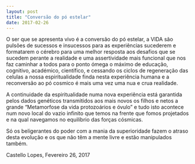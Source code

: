 ```yaml
---
layout: post
title: "Conversão do pó estelar"
date: 2017-02-26
---
```


O ser que se apresenta vivo é a conversão do pó estelar, a VIDA são pulsões de sucessos e insucessos para as experiências sucederem e formatarem o cérebro para uma melhor resposta aos desafios que se sucedem perante a realidade e uma assertividade mais funcional que nos faz caminhar a todos para o ponto ómega o máximo de educação, cognitivo, académico, científico, e cessando os ciclos de regeneração das celulas a nossa espiritualidade finda nesta experiência humana e a reconversão ao pó cosmico é mais uma vez uma nua e crua realidade.

A continuidade da espiritualidade numa nova experiência está garantida pelos dados genéticos transmitidos aos mais novos os filhos e netos a grande “Metamorfose da vida protozoários e óvulo” e tudo isto acontece num novo local do vazio infinito que temos na frente que fomos projetados e na qual navegamos no equilíbrio das forças cósmicas.

Só os beligerantes do poder com a mania da superioridade fazem o atraso   desta evolução e os que não têm a mente livre e estão manipulados também.

Castello Lopes, Fevereiro 26, 2017

